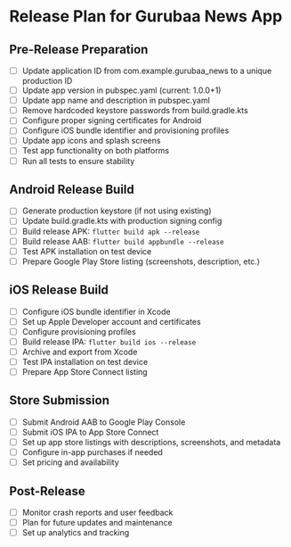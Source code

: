 # Release Plan for Gurubaa News App

## Pre-Release Preparation

- [ ] Update application ID from com.example.gurubaa_news to a unique production ID
- [ ] Update app version in pubspec.yaml (current: 1.0.0+1)
- [ ] Update app name and description in pubspec.yaml
- [ ] Remove hardcoded keystore passwords from build.gradle.kts
- [ ] Configure proper signing certificates for Android
- [ ] Configure iOS bundle identifier and provisioning profiles
- [ ] Update app icons and splash screens
- [ ] Test app functionality on both platforms
- [ ] Run all tests to ensure stability

## Android Release Build

- [ ] Generate production keystore (if not using existing)
- [ ] Update build.gradle.kts with production signing config
- [ ] Build release APK: `flutter build apk --release`
- [ ] Build release AAB: `flutter build appbundle --release`
- [ ] Test APK installation on test device
- [ ] Prepare Google Play Store listing (screenshots, description, etc.)

## iOS Release Build

- [ ] Configure iOS bundle identifier in Xcode
- [ ] Set up Apple Developer account and certificates
- [ ] Configure provisioning profiles
- [ ] Build release IPA: `flutter build ios --release`
- [ ] Archive and export from Xcode
- [ ] Test IPA installation on test device
- [ ] Prepare App Store Connect listing

## Store Submission

- [ ] Submit Android AAB to Google Play Console
- [ ] Submit iOS IPA to App Store Connect
- [ ] Set up app store listings with descriptions, screenshots, and metadata
- [ ] Configure in-app purchases if needed
- [ ] Set pricing and availability

## Post-Release

- [ ] Monitor crash reports and user feedback
- [ ] Plan for future updates and maintenance
- [ ] Set up analytics and tracking
